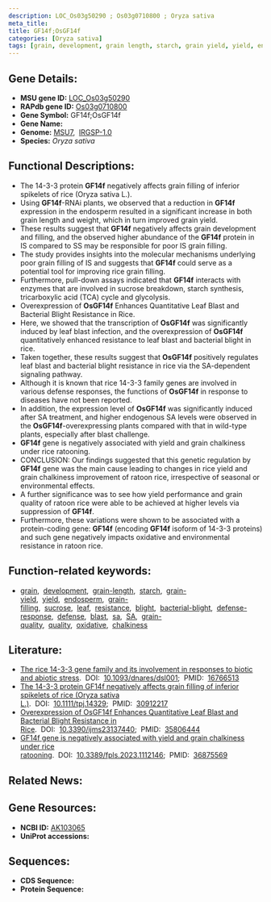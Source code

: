 ```yaml
---
description: LOC_Os03g50290 ; Os03g0710800 ; Oryza sativa
meta_title:
title: GF14f;OsGF14f
categories: [Oryza sativa]
tags: [grain, development, grain length, starch, grain yield, yield, endosperm, grain filling, sucrose, leaf, resistance, blight, bacterial blight, defense response, defense, blast, sa, SA,  sa , grain quality, quality, oxidative, chalkiness]
---
```


## Gene Details:
- **MSU gene ID:** [LOC_Os03g50290](http://rice.uga.edu/cgi-bin/ORF_infopage.cgi?orf=LOC_Os03g50290)  
- **RAPdb gene ID:** [Os03g0710800](https://rapdb.dna.affrc.go.jp/locus/?name=Os03g0710800)  
- **Gene Symbol:** GF14f;OsGF14f
- **Gene Name:**
- **Genome:**  [MSU7](http://rice.uga.edu/),&nbsp;&nbsp;[IRGSP-1.0](https://rapdb.dna.affrc.go.jp/download/irgsp1.html)
- **Species:** *Oryza sativa*

## Functional Descriptions:
   - The 14-3-3 protein **GF14f** negatively affects grain filling of inferior spikelets of rice (Oryza sativa L.).
   - Using **GF14f**-RNAi plants, we observed that a reduction in **GF14f** expression in the endosperm resulted in a significant increase in both grain length and weight, which in turn improved grain yield.
   - These results suggest that **GF14f** negatively affects grain development and filling, and the observed higher abundance of the **GF14f** protein in IS compared to SS may be responsible for poor IS grain filling.
   - The study provides insights into the molecular mechanisms underlying poor grain filling of IS and suggests that **GF14f** could serve as a potential tool for improving rice grain filling.
   - Furthermore, pull-down assays indicated that **GF14f** interacts with enzymes that are involved in sucrose breakdown, starch synthesis, tricarboxylic acid (TCA) cycle and glycolysis.
   - Overexpression of **OsGF14f** Enhances Quantitative Leaf Blast and Bacterial Blight Resistance in Rice.
   - Here, we showed that the transcription of **OsGF14f** was significantly induced by leaf blast infection, and the overexpression of **OsGF14f** quantitatively enhanced resistance to leaf blast and bacterial blight in rice.
   - Taken together, these results suggest that **OsGF14f** positively regulates leaf blast and bacterial blight resistance in rice via the SA-dependent signaling pathway.
   - Although it is known that rice 14-3-3 family genes are involved in various defense responses, the functions of **OsGF14f** in response to diseases have not been reported.
   - In addition, the expression level of **OsGF14f** was significantly induced after SA treatment, and higher endogenous SA levels were observed in the **OsGF14f**-overexpressing plants compared with that in wild-type plants, especially after blast challenge.
   - **GF14f** gene is negatively associated with yield and grain chalkiness under rice ratooning.
   - CONCLUSION: Our findings suggested that this genetic regulation by **GF14f** gene was the main cause leading to changes in rice yield and grain chalkiness improvement of ratoon rice, irrespective of seasonal or environmental effects.
   - A further significance was to see how yield performance and grain quality of ratoon rice were able to be achieved at higher levels via suppression of **GF14f**.
   - Furthermore, these variations were shown to be associated with a protein-coding gene: **GF14f** (encoding **GF14f** isoform of 14-3-3 proteins) and such gene negatively impacts oxidative and environmental resistance in ratoon rice.

## Function-related keywords:
   - [grain](/tags/grain/),&nbsp;&nbsp;[development](/tags/development/),&nbsp;&nbsp;[grain-length](/tags/grain-length/),&nbsp;&nbsp;[starch](/tags/starch/),&nbsp;&nbsp;[grain-yield](/tags/grain-yield/),&nbsp;&nbsp;[yield](/tags/yield/),&nbsp;&nbsp;[endosperm](/tags/endosperm/),&nbsp;&nbsp;[grain-filling](/tags/grain-filling/),&nbsp;&nbsp;[sucrose](/tags/sucrose/),&nbsp;&nbsp;[leaf](/tags/leaf/),&nbsp;&nbsp;[resistance](/tags/resistance/),&nbsp;&nbsp;[blight](/tags/blight/),&nbsp;&nbsp;[bacterial-blight](/tags/bacterial-blight/),&nbsp;&nbsp;[defense-response](/tags/defense-response/),&nbsp;&nbsp;[defense](/tags/defense/),&nbsp;&nbsp;[blast](/tags/blast/),&nbsp;&nbsp;[sa](/tags/sa/),&nbsp;&nbsp;[SA](/tags/SA/),&nbsp;&nbsp;[grain-quality](/tags/grain-quality/),&nbsp;&nbsp;[quality](/tags/quality/),&nbsp;&nbsp;[oxidative](/tags/oxidative/),&nbsp;&nbsp;[chalkiness](/tags/chalkiness/)

## Literature:
   - [The rice 14-3-3 gene family and its involvement in responses to biotic and abiotic stress](https://www.doi.org/10.1093/dnares/dsl001).&nbsp;&nbsp;DOI:&nbsp;&nbsp;[10.1093/dnares/dsl001](https://www.doi.org/10.1093/dnares/dsl001);&nbsp;&nbsp;PMID:&nbsp;&nbsp;[16766513](https://pubmed.ncbi.nlm.nih.gov/16766513/)
   - [The 14-3-3 protein GF14f negatively affects grain filling of inferior spikelets of rice (Oryza sativa L.)](https://www.doi.org/10.1111/tpj.14329).&nbsp;&nbsp;DOI:&nbsp;&nbsp;[10.1111/tpj.14329](https://www.doi.org/10.1111/tpj.14329);&nbsp;&nbsp;PMID:&nbsp;&nbsp;[30912217](https://pubmed.ncbi.nlm.nih.gov/30912217/)
   - [Overexpression of OsGF14f Enhances Quantitative Leaf Blast and Bacterial Blight Resistance in Rice](https://www.doi.org/10.3390/ijms23137440).&nbsp;&nbsp;DOI:&nbsp;&nbsp;[10.3390/ijms23137440](https://www.doi.org/10.3390/ijms23137440);&nbsp;&nbsp;PMID:&nbsp;&nbsp;[35806444](https://pubmed.ncbi.nlm.nih.gov/35806444/)
   - [GF14f gene is negatively associated with yield and grain chalkiness under rice ratooning](https://www.doi.org/10.3389/fpls.2023.1112146).&nbsp;&nbsp;DOI:&nbsp;&nbsp;[10.3389/fpls.2023.1112146](https://www.doi.org/10.3389/fpls.2023.1112146);&nbsp;&nbsp;PMID:&nbsp;&nbsp;[36875569](https://pubmed.ncbi.nlm.nih.gov/36875569/)

## Related News:

## Gene Resources:
- **NCBI ID:**  [AK103065](http://www.ncbi.nlm.nih.gov/nuccore/AK103065)
- **UniProt accessions:** [](https://www.uniprot.org/uniprotkb//entry)

## Sequences:
- **CDS Sequence:**
- **Protein Sequence:**

